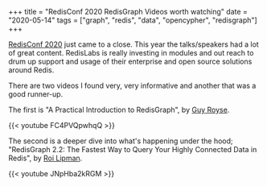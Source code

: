 +++
title = "RedisConf 2020 RedisGraph Videos worth watching"
date = "2020-05-14"
tags = ["graph", "redis", "data", "opencypher", "redisgraph"]
+++

[RedisConf 2020](http://redisconf.com) just came to a close. This year the talks/speakers had a lot of great content. RedisLabs is really
investing in modules and out reach to drum up support and usage of their enterprise and open source solutions around Redis.

There are two videos I found very, very informative and another that was a good runner-up.

The first is "A Practical Introduction to RedisGraph", by [Guy Royse](https://twitter.com/guyroyse).

{{< youtube FC4PVQpwhqQ >}}

The second is a deeper dive into what's happening under the hood; "RedisGraph 2.2: The Fastest Way to Query Your Highly Connected Data in Redis", by [Roi Lipman](https://twitter.com/roilipman).

{{< youtube JNpHba2kRGM >}}
